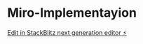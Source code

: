 # Miro-Implementayion

[Edit in StackBlitz next generation editor ⚡️](https://stackblitz.com/~/github.com/amaran9722/Miro-Implementayion)